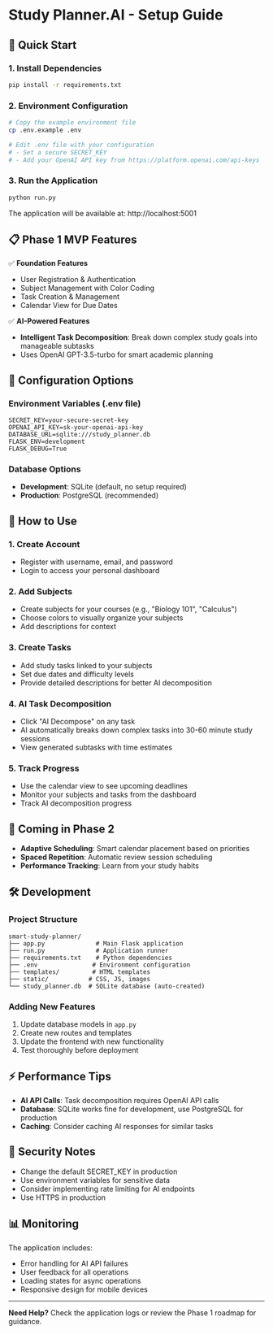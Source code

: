 # Study Planner.AI - Setup Guide

## 🚀 Quick Start

### 1. Install Dependencies
```bash
pip install -r requirements.txt
```

### 2. Environment Configuration
```bash
# Copy the example environment file
cp .env.example .env

# Edit .env file with your configuration
# - Set a secure SECRET_KEY
# - Add your OpenAI API key from https://platform.openai.com/api-keys
```

### 3. Run the Application
```bash
python run.py
```

The application will be available at: http://localhost:5001

## 📋 Phase 1 MVP Features

✅ **Foundation Features**
- User Registration & Authentication
- Subject Management with Color Coding
- Task Creation & Management
- Calendar View for Due Dates

✅ **AI-Powered Features**
- **Intelligent Task Decomposition**: Break down complex study goals into manageable subtasks
- Uses OpenAI GPT-3.5-turbo for smart academic planning

## 🔧 Configuration Options

### Environment Variables (.env file)
```
SECRET_KEY=your-secure-secret-key
OPENAI_API_KEY=sk-your-openai-api-key
DATABASE_URL=sqlite:///study_planner.db
FLASK_ENV=development
FLASK_DEBUG=True
```

### Database Options
- **Development**: SQLite (default, no setup required)
- **Production**: PostgreSQL (recommended)

## 🎯 How to Use

### 1. Create Account
- Register with username, email, and password
- Login to access your personal dashboard

### 2. Add Subjects
- Create subjects for your courses (e.g., "Biology 101", "Calculus")
- Choose colors to visually organize your subjects
- Add descriptions for context

### 3. Create Tasks
- Add study tasks linked to your subjects
- Set due dates and difficulty levels
- Provide detailed descriptions for better AI decomposition

### 4. AI Task Decomposition
- Click "AI Decompose" on any task
- AI automatically breaks down complex tasks into 30-60 minute study sessions
- View generated subtasks with time estimates

### 5. Track Progress
- Use the calendar view to see upcoming deadlines
- Monitor your subjects and tasks from the dashboard
- Track AI decomposition progress

## 🔮 Coming in Phase 2

- **Adaptive Scheduling**: Smart calendar placement based on priorities
- **Spaced Repetition**: Automatic review session scheduling
- **Performance Tracking**: Learn from your study habits

## 🛠️ Development

### Project Structure
```
smart-study-planner/
├── app.py              # Main Flask application
├── run.py              # Application runner
├── requirements.txt    # Python dependencies
├── .env               # Environment configuration
├── templates/         # HTML templates
├── static/           # CSS, JS, images
└── study_planner.db  # SQLite database (auto-created)
```

### Adding New Features
1. Update database models in `app.py`
2. Create new routes and templates
3. Update the frontend with new functionality
4. Test thoroughly before deployment

## ⚡ Performance Tips

- **AI API Calls**: Task decomposition requires OpenAI API calls
- **Database**: SQLite works fine for development, use PostgreSQL for production
- **Caching**: Consider caching AI responses for similar tasks

## 🔐 Security Notes

- Change the default SECRET_KEY in production
- Use environment variables for sensitive data
- Consider implementing rate limiting for AI endpoints
- Use HTTPS in production

## 📊 Monitoring

The application includes:
- Error handling for AI API failures
- User feedback for all operations
- Loading states for async operations
- Responsive design for mobile devices

---

**Need Help?** Check the application logs or review the Phase 1 roadmap for guidance. 
